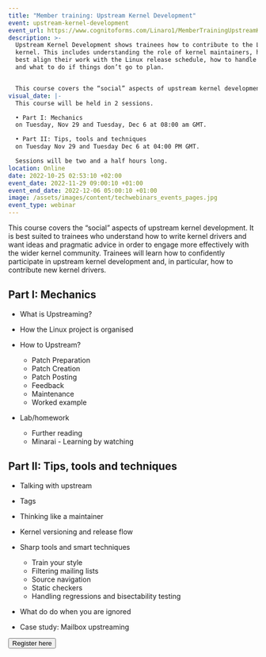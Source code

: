 ```yaml
---
title: "Member training: Upstream Kernel Development"
event: upstream-kernel-development
event_url: https://www.cognitoforms.com/Linaro1/MemberTrainingUpstreamKernelDevelopment
description: >-
  Upstream Kernel Development shows trainees how to contribute to the Linux
  kernel. This includes understanding the role of kernel maintainers, how to
  best align their work with the Linux release schedule, how to handle feedback
  and what to do if things don’t go to plan.


  This course covers the “social” aspects of upstream kernel development. It is best suited to trainees who understand how to write kernel drivers and want ideas and pragmatic advice in order to engage more effectively with the wider kernel community. Trainees will learn how to confidently participate in upstream kernel development and, in particular, how to contribute new kernel drivers.
visual_date: |-
  This course will be held in 2 sessions. 

  • Part I: Mechanics  
  on Tuesday, Nov 29 and Tuesday, Dec 6 at 08:00 am GMT. 

  • Part II: Tips, tools and techniques  
  on Tuesday Nov 29 and Tuesday Dec 6 at 04:00 PM GMT. 

  Sessions will be two and a half hours long.
location: Online
date: 2022-10-25 02:53:10 +02:00
event_date: 2022-11-29 09:00:10 +01:00
event_end_date: 2022-12-06 05:00:10 +01:00
image: /assets/images/content/techwebinars_events_pages.jpg
event_type: webinar
---
```

This course covers the “social” aspects of upstream kernel development. It is best suited to trainees who understand how to write kernel drivers and want ideas and pragmatic advice in order to engage more effectively with the wider kernel community. Trainees will learn how to confidently participate in upstream kernel development and, in particular, how to contribute new kernel drivers.

## Part I: Mechanics

* What is Upstreaming?
* How the Linux project is organised
* How to Upstream?

  * Patch Preparation 
  * Patch Creation
  * Patch Posting
  * Feedback
  * Maintenance
  * Worked example
* Lab/homework

  * Further reading
  * Minarai - Learning by watching

## Part II: Tips, tools and techniques

* Talking with upstream
* Tags
* Thinking like a maintainer
* Kernel versioning and release flow
* Sharp tools and smart techniques

  * Train your style
  * Filtering mailing lists
  * Source navigation
  * Static checkers
  * Handling regressions and bisectability testing
* What do do when you are ignored
* Case study: Mailbox upstreaming 

<form action="https://www.cognitoforms.com/Linaro1/MemberTrainingUpstreamKernelDevelopment">

<button type="submit">Register here</button>

</form>